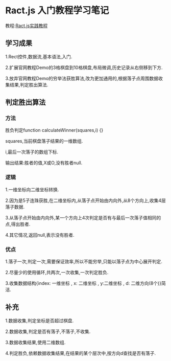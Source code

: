 # Ract.js 入门教程学习笔记
教程:[Ract.js实践教程](https://zh-hans.reactjs.org/tutorial/tutorial.html)

## 学习成果
1.Rect控件,数据流,基本语法,入门. 

2.扩展官网教程Demo的3格棋盘到10格棋盘,布局微调,历史记录从右侧移到下方.
 
3.放弃官网教程Demo的穷举法获胜算法,改为更加通用的,根据落子点周围数据收集结果,判定胜出算法.
 
## 判定胜出算法

### 方法 
胜负判定function calculateWinner(squares,i) {}

squares,当前棋盘落子结果的一维数组. 

i,最后一次落子的数组下标. 

输出结果:胜者的值,X或O,没有胜者null.

### 逻辑
1.一维坐标向二维坐标转换.

2.因为是5子连珠获胜,在二维坐标内,从落子点开始由内向外,从8个方向上,收集4层落子数据.

3.从落子点开始由内向外,某一个方向上4次判定是否有与最后一次落子值相同的点,得出胜者. 

4.其它情况,返回null,表示没有胜者.

### 优点
1.落子一次,判定一次,需要保证效率,所以不能穷举,只能以落子点为中心展开判定.

2.尽量少的使用循环,共两次,一次收集,一次判定胜负.

3.收集数据结构{index: 一维坐标 , x: 二维坐标 , y:二维坐标 , d: 二维方向(8个)}简洁.

## 补充
1.数据收集,判定坐标是否超过棋盘.

2.数据收集,判定是否有落子,不落子,不收集.

3.数据收集结果,使用二维数组.

4.判定胜负,依赖数据收集结果,在结果的某个层次中,按方向d查找是否有落子.
